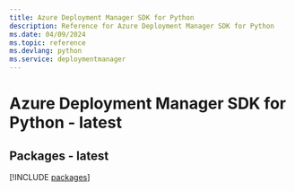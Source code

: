 ```yaml
---
title: Azure Deployment Manager SDK for Python
description: Reference for Azure Deployment Manager SDK for Python
ms.date: 04/09/2024
ms.topic: reference
ms.devlang: python
ms.service: deploymentmanager
---
```

# Azure Deployment Manager SDK for Python - latest
## Packages - latest
[!INCLUDE [packages](deployment-manager-index.md)]